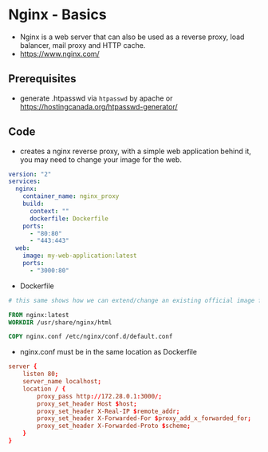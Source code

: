 # Nginx - Basics
- Nginx is a web server that can also be used as a reverse proxy, load balancer, mail proxy and HTTP cache.
- https://www.nginx.com/


## Prerequisites
- generate .htpasswd via `htpasswd` by apache or https://hostingcanada.org/htpasswd-generator/

## Code
- creates a nginx reverse proxy, with a simple web application behind it, you may need to change your image for the web.

```yml
version: "2"
services:
  nginx:
    container_name: nginx_proxy
    build:
      context: ""
      dockerfile: Dockerfile
    ports:
      - "80:80"
      - "443:443"
  web:
    image: my-web-application:latest
    ports:
      - "3000:80"
```
- Dockerfile
```Dockerfile
# this same shows how we can extend/change an existing official image from Docker Hub

FROM nginx:latest
WORKDIR /usr/share/nginx/html

COPY nginx.conf /etc/nginx/conf.d/default.conf
```
- nginx.conf must be in the same location as Dockerfile
```conf
server {
    listen 80;
    server_name localhost;
    location / {
        proxy_pass http://172.28.0.1:3000/;
        proxy_set_header Host $host;
        proxy_set_header X-Real-IP $remote_addr;
        proxy_set_header X-Forwarded-For $proxy_add_x_forwarded_for;
        proxy_set_header X-Forwarded-Proto $scheme;
    }
}
```